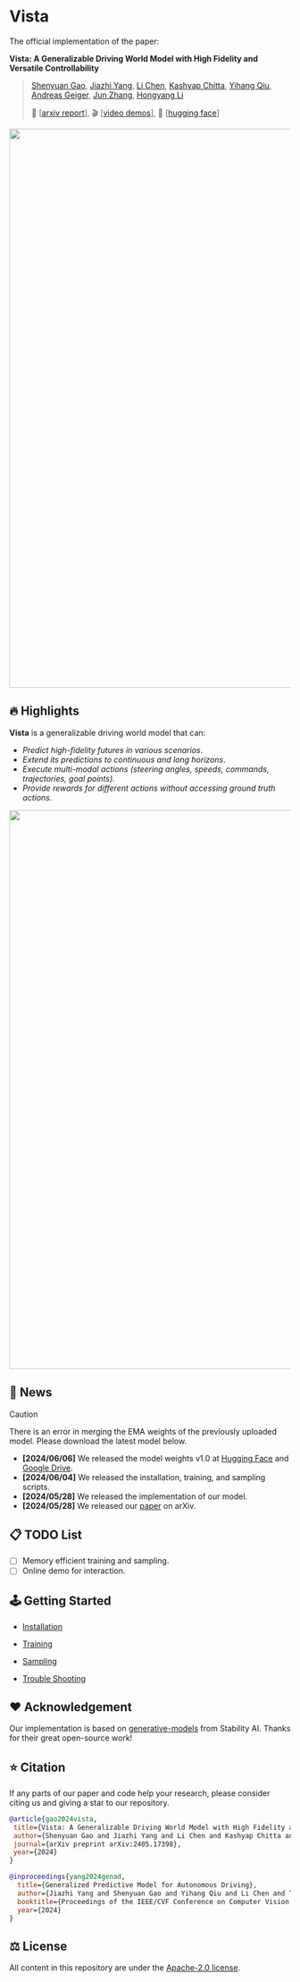 # Vista

The official implementation of the paper:

**Vista: A Generalizable Driving World Model with High Fidelity and Versatile Controllability**

>  [Shenyuan Gao](https://github.com/Little-Podi), [Jiazhi Yang](https://scholar.google.com/citations?user=Ju7nGX8AAAAJ&hl=en), [Li Chen](https://scholar.google.com/citations?user=ulZxvY0AAAAJ&hl=en), [Kashyap Chitta](https://kashyap7x.github.io/), [Yihang Qiu](https://scholar.google.com/citations?user=qgRUOdIAAAAJ&hl=en), [Andreas Geiger](https://www.cvlibs.net/), [Jun Zhang](https://eejzhang.people.ust.hk/), [Hongyang Li](https://lihongyang.info/)
>
> 📜 [[arxiv report](https://arxiv.org/abs/2405.17398)], 🎬 [[video demos](https://vista-demo.github.io/)], 🤗 [[hugging face](https://huggingface.co/OpenDriveLab/Vista)]

<div id="top" align="center">
<p align="center">
<img src="assets/teaser.gif" width="1000px" >
</p>
</div>

## 🔥 Highlights

**Vista** is a generalizable driving world model that can:

- *Predict high-fidelity futures in various scenarios*.
- *Extend its predictions to continuous and long horizons*.
- *Execute multi-modal actions (steering angles, speeds, commands, trajectories, goal points).*
- *Provide rewards for different actions without accessing ground truth actions.*

<div id="top" align="center">
<p align="center">
<img src="assets/overview.png" width="1000px" >
</p>
</div>

## 📢 News

> [!CAUTION]
> There is an error in merging the EMA weights of the previously uploaded model. Please download the latest model below.

- **[2024/06/06]** We released the model weights v1.0 at [Hugging Face](https://huggingface.co/OpenDriveLab/Vista/blob/main/vista.safetensors) and [Google Drive](https://drive.google.com/file/d/1bCM7XLDquRqnnpauQAK5j1jP-n0y1ama/view).
- **[2024/06/04]** We released the installation, training, and sampling scripts.
- **[2024/05/28]** We released the implementation of our model.
- **[2024/05/28]** We released our [paper](https://arxiv.org/abs/2405.17398) on arXiv.

## 📋 TODO List

- [ ] Memory efficient training and sampling.
- [ ] Online demo for interaction.

## 🕹️ Getting Started

- [Installation](https://github.com/OpenDriveLab/Vista/blob/main/docs/INSTALL.md)

- [Training](https://github.com/OpenDriveLab/Vista/blob/main/docs/TRAINING.md)

- [Sampling](https://github.com/OpenDriveLab/Vista/blob/main/docs/SAMPLING.md)

- [Trouble Shooting](https://github.com/OpenDriveLab/Vista/blob/main/docs/ISSUES.md)

## ❤️ Acknowledgement

Our implementation is based on [generative-models](https://github.com/Stability-AI/generative-models) from Stability AI. Thanks for their great open-source work!

## ⭐ Citation

If any parts of our paper and code help your research, please consider citing us and giving a star to our repository.

```bibtex
@article{gao2024vista,
 title={Vista: A Generalizable Driving World Model with High Fidelity and Versatile Controllability}, 
 author={Shenyuan Gao and Jiazhi Yang and Li Chen and Kashyap Chitta and Yihang Qiu and Andreas Geiger and Jun Zhang and Hongyang Li},
 journal={arXiv preprint arXiv:2405.17398},
 year={2024}
}

@inproceedings{yang2024genad,
  title={Generalized Predictive Model for Autonomous Driving},
  author={Jiazhi Yang and Shenyuan Gao and Yihang Qiu and Li Chen and Tianyu Li and Bo Dai and Kashyap Chitta and Penghao Wu and Jia Zeng and Ping Luo and Jun Zhang and Andreas Geiger and Yu Qiao and Hongyang Li},
  booktitle={Proceedings of the IEEE/CVF Conference on Computer Vision and Pattern Recognition (CVPR)},
  year={2024}
}
```

## ⚖️ License

All content in this repository are under the [Apache-2.0 license](https://www.apache.org/licenses/LICENSE-2.0).
